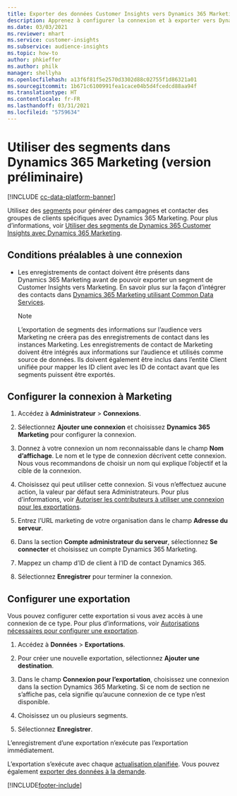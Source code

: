 ```yaml
---
title: Exporter des données Customer Insights vers Dynamics 365 Marketing
description: Apprenez à configurer la connexion et à exporter vers Dynamics 365 Marketing.
ms.date: 03/03/2021
ms.reviewer: mhart
ms.service: customer-insights
ms.subservice: audience-insights
ms.topic: how-to
author: phkieffer
ms.author: philk
manager: shellyha
ms.openlocfilehash: a13f6f81f5e2570d3302d88c02755f1d86321a01
ms.sourcegitcommit: 1b671c6100991fea1cace04b5d4fcedcd88aa94f
ms.translationtype: HT
ms.contentlocale: fr-FR
ms.lasthandoff: 03/31/2021
ms.locfileid: "5759634"
---
```

# <a name="use-segments-in-dynamics-365-marketing-preview"></a>Utiliser des segments dans Dynamics 365 Marketing (version préliminaire)

[!INCLUDE [cc-data-platform-banner](../includes/cc-data-platform-banner.md)]

Utilisez des [segments](segments.md) pour générer des campagnes et contacter des groupes de clients spécifiques avec Dynamics 365 Marketing. Pour plus d’informations, voir [Utiliser des segments de Dynamics 365 Customer Insights avec Dynamics 365 Marketing](/dynamics365/marketing/customer-insights-segments).

## <a name="prerequisite-for-a-connection"></a>Conditions préalables à une connexion

- Les enregistrements de contact doivent être présents dans Dynamics 365 Marketing avant de pouvoir exporter un segment de Customer Insights vers Marketing. En savoir plus sur la façon d’intégrer des contacts dans [Dynamics 365 Marketing utilisant Common Data Services](connect-power-query.md).

  > [!NOTE]
  > L’exportation de segments des informations sur l’audience vers Marketing ne créera pas des enregistrements de contact dans les instances Marketing. Les enregistrements de contact de Marketing doivent être intégrés aux informations sur l’audience et utilisés comme source de données. Ils doivent également être inclus dans l’entité Client unifiée pour mapper les ID client avec les ID de contact avant que les segments puissent être exportés.

## <a name="set-up-connection-to-marketing"></a>Configurer la connexion à Marketing

1. Accédez à **Administrateur** > **Connexions**.

1. Sélectionnez **Ajouter une connexion** et choisissez **Dynamics 365 Marketing** pour configurer la connexion.

1. Donnez à votre connexion un nom reconnaissable dans le champ **Nom d’affichage**. Le nom et le type de connexion décrivent cette connexion. Nous vous recommandons de choisir un nom qui explique l’objectif et la cible de la connexion.

1. Choisissez qui peut utiliser cette connexion. Si vous n’effectuez aucune action, la valeur par défaut sera Administrateurs. Pour plus d’informations, voir [Autoriser les contributeurs à utiliser une connexion pour les exportations](connections.md#allow-contributors-to-use-a-connection-for-exports).

1. Entrez l’URL marketing de votre organisation dans le champ **Adresse du serveur**.

1. Dans la section **Compte administrateur du serveur**, sélectionnez **Se connecter** et choisissez un compte Dynamics 365 Marketing.

1. Mappez un champ d’ID de client à l’ID de contact Dynamics 365.

1. Sélectionnez **Enregistrer** pour terminer la connexion. 

## <a name="configure-an-export"></a>Configurer une exportation

Vous pouvez configurer cette exportation si vous avez accès à une connexion de ce type. Pour plus d’informations, voir [Autorisations nécessaires pour configurer une exportation](export-destinations.md#set-up-a-new-export).

1. Accédez à **Données** > **Exportations**.

1. Pour créer une nouvelle exportation, sélectionnez **Ajouter une destination**.

1. Dans le champ **Connexion pour l’exportation**, choisissez une connexion dans la section Dynamics 365 Marketing. Si ce nom de section ne s’affiche pas, cela signifie qu’aucune connexion de ce type n’est disponible.

1. Choisissez un ou plusieurs segments.

1. Sélectionnez **Enregistrer**.

L’enregistrement d’une exportation n’exécute pas l’exportation immédiatement.

L’exportation s’exécute avec chaque [actualisation planifiée](system.md#schedule-tab). Vous pouvez également [exporter des données à la demande](export-destinations.md#run-exports-on-demand). 

[!INCLUDE[footer-include](../includes/footer-banner.md)]
